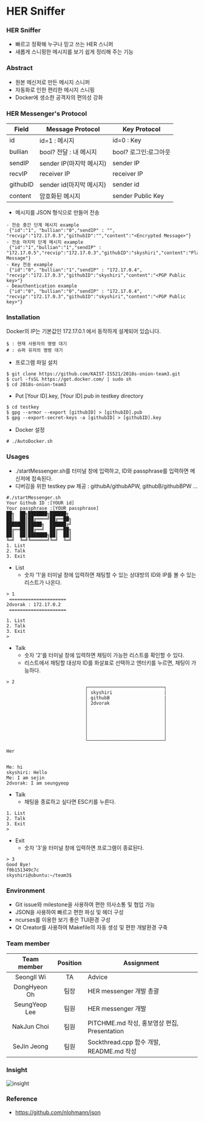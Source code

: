 # HER Sniffer

### HER Sniffer
- 빠르고 정확해 누구나 믿고 쓰는 HER 스니퍼
- 새롭게 스니핑한 메시지를 보기 쉽게 정리해 주는 기능

### Abstract
- 원본 메신저로 만든 메시지 스니퍼
- 자동화로 인한 편리한 메시지 스니핑
- Docker에 생소한 공격자의 편의성 강화

### HER Messenger's Protocol

| Field   | Message Protocol | Key Protocol |
|--------|------------------|--------------|
| id     | id=1 : 메시지 | id=0 : Key |
| bullian| bool? 전달 : 내 메시지 | bool? 로그인:로그아웃 |
| sendIP|  sender IP(마지막 메시지)       | sender IP        |
| recvIP | receiver IP     | receiver IP             |
| githubID | sender id(마지막 메시지)  | sender id |
| content| 암호화된 메시지 | sender Public Key |

- 메시지를 JSON 형식으로 만들어 전송  
```
- 전송 중간 단계 메시지 example  
 {"id":"1", "bullian":"0","sendIP" : "", "recvip":"172.17.0.3","githubID":"","content":"<Encrypted Message>"}
- 전송 마지막 단계 메시지 example  
 {"id":"1","bullian":"1","sendIP" : "172.17.0.5","recvip":"172.17.0.3","githubID":"skyshiri","content":"Plantext Message"}
- Key 전송 example  
 {"id":"0", "bullian":"1","sendIP" : "172.17.0.4", "recvip":"172.17.0.3","githubID":"skyshiri","content":"<PGP Public key>"}
- Deauthentication example  
 {"id":"0", "bullian":"0","sendIP" : "172.17.0.4", "recvip":"172.17.0.3","githubID":"skyshiri","content":"<PGP Public key>"}
```

### Installation

Docker의 IP는 기본값인 172.17.0.1 에서 동작하게 설계되어 있습니다.

```
$ : 현재 사용자의 명령 대기  
# : 슈퍼 유저의 명령 대기
```
- 프로그램 파일 설치
```
$ git clone https://github.com/KAIST-IS521/2018s-onion-team3.git
$ curl -fsSL https://get.docker.com/ | sudo sh
$ cd 2018s-onion-team3
```
- Put [Your ID].key, [Your ID].pub in testkey directory
```
$ cd testkey  
$ gpg --armor --export [githubID] > [githubID].pub
$ gpg --export-secret-keys -a [githubID] > [githubID].key
```
- Docker 설정
```
# ./AutoDocker.sh
```

### Usages
- ./startMessenger.sh를 터미널 창에 입력하고, ID와 passphrase를 입력하면
메신저에 접속된다.
- 디버깅을 위한 testkey pw 제공 : githubA/githubAPW, githubB/githubBPW ... 

```
#./startMessenger.sh
Your Github ID :[YOUR id]
Your passphrase :[YOUR passphrase]
██╗  ██╗███████╗██████╗
██║  ██║██╔════╝██╔══██╗
███████║█████╗  ██████╔╝
██╔══██║██╔══╝  ██╔══██╗
██║  ██║███████╗██║  ██║
╚═╝  ╚═╝╚══════╝╚═╝  ╚═╝
1. List
2. Talk
3. Exit
```

- List
  - 숫자 '1'을 터미널 창에 입력하면 채팅할 수 있는 상대방의 ID와 IP를 볼 수 있는 리스트가 나온다.
```
> 1
 =====================
2dvorak : 172.17.0.2
 =====================

1. List
2. Talk
3. Exit
>
```
- Talk
  - 숫자 '2'를 터미널 창에 입력하면 채팅이 가능한 리스트를 확인할 수 있다.
  - 리스트에서 채팅할 대상자 ID를 화살표로 선택하고 엔터키를 누르면, 채팅이 가능하다.
```
> 2
                             ┌────────────────────────────┐                             
                             │ skyshiri                   |
                             │ githubB                    |     
                             │ 2dvorak                    │                             
                             │                            │                             
                             │                            │                             
                             │                            │                             
                             │                            │                             
                             │                            │                             
                             │                            │                             
                             └────────────────────────────┘
```
```
Her                                                            


Me: hi
skyshiri: Hello  
Me: I am sejin  
2dvorak: I am seungyeop
```

- Talk
  - 채팅을 종료하고 싶다면 ESC키를 누른다.
```
1. List
2. Talk
3. Exit
>
```

- Exit
  - 숫자 '3'을 터미널 창에 입력하면 프로그램이 종료된다.
```
> 3
Good Bye!
f0b151349c7c
skyshiri@ubuntu:~/team3$

```

### Environment
- Git issue와 milestone을 사용하여 편한 의사소통 및 협업 가능
- JSON을 사용하여 빠르고 편한 파싱 및 헤더 구성
- ncurses를 이용한 보기 좋은 TUI환경 구성
- Qt Creator를 사용하여 Makefile의 자동 생성 및 편한 개발환경 구축


### Team member

| Team member     | Position | Assignment |
|:---------------:|:--------:|------------|
|  SeongIl Wi     |    TA    | Advice |
|  DongHyeon Oh   |   팀장   |HER messenger 개발 총괄|
|  SeungYeop Lee  |   팀원   |HER messenger 개발|
|  NakJun Choi    |   팀원   |PITCHME.md 작성, 홍보영상 편집, Presentation|
|  SeJin Jeong    |   팀원   |Sockthread.cpp 함수 개발, README.md 작성 |

### Insight
![insight](./images/insight.png)

### Reference
 - https://github.com/nlohmann/json
